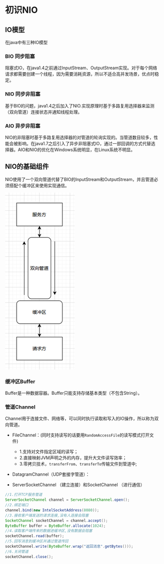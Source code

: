 #  初识NIO

## IO模型

在java中有三种IO模型

### BIO 同步阻塞

阻塞式IO，在java1.4之前通过InputStream、OutputStream实现。对于每个网络请求都需要创建一个线程，因为需要消耗资源，所以不适合高并发场景，优点时稳定。

### NIO 同步非阻塞

基于BIO的问题，java1.4之后加入了NIO.实现原理时基于多路复用选择器来监测（双向管道）连接状态并通知线程处理。

### AIO 异步非阻塞

NIO的非阻塞时基于多路复用选择器的对管道的轮询实现的。当管道数目较多，性能会被影响。在java1.7之后引入了异步非阻塞式IO，通过一部回调的方式代替选择器。AIO和NIO的优化在Windows系统明显，在Linux系统不明显。



## NIO的基础组件

NIO使用了一个双向管道代替了BIO的InputStream和OutputStream，并且管道必须搭配个缓冲区来使用实现通信。

![image-20210328193934672](https://raw.githubusercontent.com/lmafia/private-picture-could/main/20210328193934.png?token=AGSD2IDA3OS3VXZTOLLET6TAMBVTI)

### 缓冲区Buffer

Buffer是一种数据容器。Buffer只能支持存储基本类型（不包含String）。

### 管道Channel

Channel用于连接文件、网络等，可以同时执行读取和写入的IO操作，所以称为双向管道。

- FileChannel：(同时支持读写的话要用`RandomAccessFile`的读写模式打开文件)
  - 1.支持对文件指定区域的读写；
  - 2.直接映射JVM声明之外的内存，提升大文件读写效率；
  - 3.零拷贝技术，`transferFrom`、`transferTo`传输文件到管道中;
- DatagramChannel（UDP套接字管道）：

- ServerSocketChannel （建立连接）和SocketChannel （进行通信）

```java
//1.打开TCP服务管道
ServerSocketChannel channel = ServerSocketChannel.open();
//2.绑定端口
channel.bind(new IntelSocketAddress(8080));
//3.接收客户端发送的请求连接,没有人连接会阻塞
SocketChannel socketChannel = channel.accept();
ByteBuffer buffer = ByteBuffer.allocate(1024);
//4.读取客户端传来的数据进缓冲区,没有数据会阻塞
socketChannel.read(buffer);
//5.回写消息到缓冲区并通过管道传回
socketChannel.write(ByteBuffer.wrap("返回消息".getBytes()));
//6.关闭管道
socketChannel.close();
```

